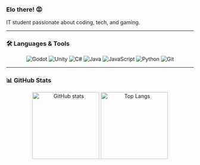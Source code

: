 ### Elo there! 😡  
IT student passionate about coding, tech, and gaming.

---

### 🛠️ Languages & Tools  
<p align="center">
  <img src="https://img.shields.io/badge/Godot-3583A4?style=for-the-badge&logo=godot&logoColor=white" alt="Godot" />
  <img src="https://img.shields.io/badge/Unity-100000?style=for-the-badge&logo=unity&logoColor=white" alt="Unity" />
  <img src="https://img.shields.io/badge/C%23-%23239120.svg?style=for-the-badge&logo=c-sharp&logoColor=white" alt="C#" />
  <img src="https://img.shields.io/badge/Java-%23ED8B00.svg?style=for-the-badge&logo=java&logoColor=white" alt="Java" />
  <img src="https://img.shields.io/badge/JavaScript-323330?style=for-the-badge&logo=javascript&logoColor=F7DF1E" alt="JavaScript" />
  <img src="https://img.shields.io/badge/Python-3776AB?style=for-the-badge&logo=python&logoColor=white" alt="Python" />
  <img src="https://img.shields.io/badge/Git-F05032?style=for-the-badge&logo=git&logoColor=white" alt="Git" />
</p>


---

### 📊 GitHub Stats  
<div align="center">
  <img src="https://github-readme-stats.vercel.app/api?username=MarcinOrl&show_icons=true&theme=tokyonight&hide_border=true" alt="GitHub stats" height="180px"/>
  <!-- <img src="https://github-readme-streak-stats.herokuapp.com?user=MarcinOrl&theme=tokyonight&hide_border=true" alt="GitHub Streak Stats" height="180px"/> -->
  <img src="https://github-readme-stats.vercel.app/api/top-langs/?username=MarcinOrl&layout=compact&theme=tokyonight&hide_border=true" alt="Top Langs" height="180px"/>
</div>
